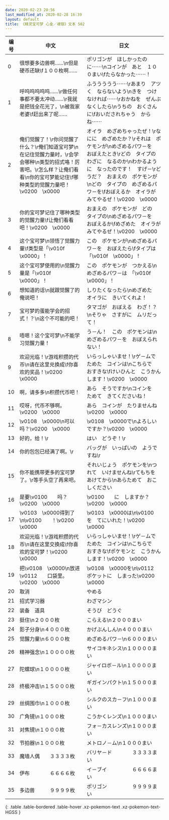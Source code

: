 ```yaml
---
date: 2020-02-23 20:56
last_modified_at: 2020-02-28 16:39
layout: default
title: 《精灵宝可梦 心金／魂银》文本 502
---
```

| 编号 | 中文 | 日文 |
| ---- | ---- | ---- |
| 0 | 很想要多边兽啊……\n但是硬币还缺\f１００枚啊…… | ポリゴンが　ほしかったのに⋯⋯\nコインが　あと　１００まい\fたらなかった⋯⋯！ |
| 1 | 呼呜呜呜呜呜……\r做任何事都不要太冲动……\r我就是把钱全花光了，\n被我家老婆\f赶出来了呢…… | ふううううう⋯⋯\rあまり　アツく　ならないよう\nきを　つけなければ⋯⋯\rおかねを　ぜんぶ　なくしたら\nうちの　おくさんに\fおいだされちゃう　からね⋯⋯ |
| 2 | 俺们觉醒了！\r你问觉醒了什么？\r俺们知道宝可梦\n在记住觉醒力量时，\r会学会哪种\n类型的招式咯！厉害吧。\r怎么样？让俺们看看\n你的宝可梦能记住\f哪种类型的觉醒力量吧！\v0200　\x0000 | オイラ　めざめちゃったぜ！\rなにに　めざめたか？\rそれは　ポケモンが\nめざめるパワ－を　おぼえたとき\rどの　タイプの　わざに　なるのか\nわかるように　なったのです！　すげ－\rどうだ？　おまえの　ポケモンが\nどの　タイプの　めざめるパワ－を\fおぼえるか　オイラが　みてやるぜ！\v0200　\x0000 |
| 3 | 你的宝可梦记住了哪种类型的觉醒力量\f让俺们看看吧！\v0200　\x0000 | おまえの　ポケモンが　どの　タイプの\nめざめるパワ－を　おぼえるか\fめざめた　オイラが　みてやるぜ！\v0200　\x0000 |
| 4 | 这个宝可梦\n领悟了觉醒力量\f类型是「\v010f　\x0000」！ | この　ポケモンが\nめざめるパワ－を　おぼえたら\fタイプは　「\v010f　\x0000」！ |
| 5 | 这个宝可梦使用的\n觉醒力量是「\v010f　\x0000」！ | この　ポケモンが　つかえる\nめざめるパワ－は　「\v010f　\x0000」！ |
| 6 | 想知道的话\n就跟觉醒了的俺说吧！ | しりたくなったら\nめざめた　オイラに　きいてくれよ！ |
| 7 | 宝可梦的蛋能学会的招式！？\n这个不可能的吧！ | タマゴが　おぼえる　わざ！？\nそりゃ　さすがに　ムリだって！ |
| 8 | 唔嗯！这个宝可梦\n不能学习觉醒力量！ | う－ん！　この　ポケモンは\nめざめるパワ－を　おぼえられない！ |
| 9 | 欢迎光临！\r游戏积攒的代币\n请在这里兑换成\f你喜欢的奖品！\v0200　\x0000 | いらっしゃいませ！\rゲ－ムで　ためた　コインは\nこちらで　おすきな\fけいひんと　こうかん　します！\v0200　\x0000 |
| 10 | 啊，请多多\n积攒代币吧！ | あら　そうですか\nコインを　ためて　きてくださいね！ |
| 11 | 哎呀，代币不够啊。\v0200　\x0000 | あら　コインが　たりませんね\v0200　\x0000 |
| 12 | \v0108　\x0000\n可以吗？\v0200　\x0000 | \v0108　\x0000で\nよろしい　ですか？\v0200　\x0000 |
| 13 | 好的，给！\r | はい　どうぞ！\r |
| 14 | 你的包包已经满了啊。\r | バッグが　いっぱいの　ようですね\r |
| 15 | 你不能携带更多的宝可梦了。\r等手头空了再来吧。 | それいじょう　ポケモンを\nつれて　いけませんね\rてもちを　あけてから\nあらためて　おこしください |
| 16 | 是要\v0100　　吗？\v0200　\x0000 | \v0100　　に　しますか？\v0200　\x0000 |
| 17 | \v0103　\x0000得到了\n\v0100　　！\v0200　\x0000 | \v0103　\x0000は\n\v0100　　を　てにいれた！\v0200　\x0000 |
| 18 | 欢迎光临！\r游戏积攒的代币\n请在这里交换成\f你喜欢的宝可梦！\v0200　\x0000 | いらっしゃいませ！\rゲ－ムで　ためた　コインは\nこちらで　おすきな\fポケモンと　こうかん　します！\v0200　\x0000 |
| 19 | 把\v0108　\x0000\n放进\v0112　　口袋里。\v0200　\x0000 | \v0108　\x0000を\n\v0112　　ポケットに　しまった\v0200　\x0000 |
| 20 | 取消 | やめる |
| 21 | 招式学习器 | わざマシン |
| 22 | 装备　道具 | そうび　どうぐ |
| 23 | 挺住\n２０００枚 | こらえる\n２０００まい |
| 24 | 影子分身\n４０００枚 | かげぶんしん\n４０００まい |
| 25 | 觉醒力量\n６０００枚 | めざめるパワ－\n６０００まい |
| 26 | 精神强念\n１００００枚 | サイコキネシス\n１００００まい |
| 27 | 陀螺球\n１００００枚 | ジャイロボ－ル\n１００００まい |
| 28 | 终极冲击\n１５０００枚 | ギガインパクト\n１５０００まい |
| 29 | 丝绸围巾\n１０００枚 | シルクのスカ－フ\n１０００まい |
| 30 | 广角镜\n１０００枚 | こうかくレンズ\n１０００まい |
| 31 | 对焦镜\n１０００枚 | フォ－カスレンズ\n１０００まい |
| 32 | 节拍器\n１０００枚 | メトロノ－ム\n１０００まい |
| 33 | 魔墙人偶　　３３３３枚 | バリヤ－ド　　　　３３３３まい |
| 34 | 伊布　　　　６６６６枚 | イ－ブイ　　　　　６６６６まい |
| 35 | 多边兽　　　９９９９枚 | ポリゴン　　　　　９９９９まい |
{: .table .table-bordered .table-hover .xz-pokemon-text .xz-pokemon-text-HGSS }
